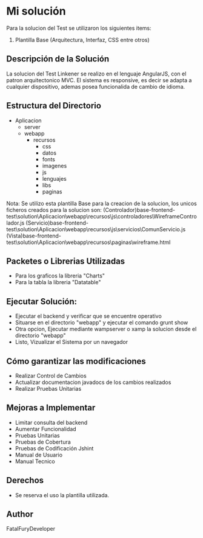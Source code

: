 # Mi solución
Para la solucion del Test se utilizaron los siguientes items:
1. Plantilla Base (Arquitectura, Interfaz, CSS entre otros)

## Descripción de la Solución
La solucion del Test Linkener se realizo en el lenguaje AngularJS, con el patron arquitectonico MVC.
El sistema es responsive, es decir se adapta a cualquier dispositivo, ademas posea funcionalida de cambio de idioma.

## Estructura del Directorio
- Aplicacion
	- server
	- webapp
		- recursos
			- css
			- datos
			- fonts
			- imagenes
			- js
			- lenguajes
			- libs
			- paginas

Nota: Se utilizo esta plantilla Base para la creacion de la solucion, los unicos ficheros creados para la solucion son:
(Controlador)base-frontend-test\solution\Aplicacion\webapp\recursos\js\controladores\WireframeControlador.js
(Servicio)base-frontend-test\solution\Aplicacion\webapp\recursos\js\servicios\ComunServicio.js
(Vista)base-frontend-test\solution\Aplicacion\webapp\recursos\paginas\wireframe.html

## Packetes o Librerias Utilizadas
- Para los graficos la libreria "Charts"
- Para la tabla la libreria "Datatable"

## Ejecutar Solución:
- Ejecutar el backend y verificar que se encuentre operativo
- Situarse en el directorio "webapp" y ejecutar el comando grunt show
- Otra opcion, Ejecutar mediante wampserver o xamp la solucion desde el directorio "webapp"
- Listo, Vizualizar el Sistema por un navegador

## Cómo garantizar las modificaciones
- Realizar Control de Cambios
- Actualizar documentacion javadocs de los cambios realizados
- Realizar Pruebas Unitarias

## Mejoras a Implementar
- Limitar consulta del backend
- Aumentar Funcionalidad
- Pruebas Unitarias
- Pruebas de Cobertura
- Pruebas de Codificación Jshint
- Manual de Usuario
- Manual Tecnico

## Derechos
- Se reserva el uso la plantilla utilizada.

## Author
FatalFuryDeveloper